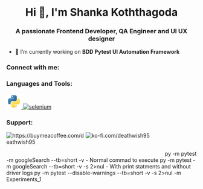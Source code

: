 <h1 align="center">Hi 👋, I'm Shanka Koththagoda</h1>
<h3 align="center">A passionate Frontend Developer, QA Engineer and UI UX designer</h3>

- 🔭 I’m currently working on **BDD Pytest UI Automation Framework**

<h3 align="left">Connect with me:</h3>
<p align="left">
</p>

<h3 align="left">Languages and Tools:</h3>
<p align="left"> <a href="https://www.python.org" target="_blank" rel="noreferrer"> <img src="https://raw.githubusercontent.com/devicons/devicon/master/icons/python/python-original.svg" alt="python" width="40" height="40"/> </a> <a href="https://www.selenium.dev" target="_blank" rel="noreferrer"> <img src="https://raw.githubusercontent.com/detain/svg-logos/780f25886640cef088af994181646db2f6b1a3f8/svg/selenium-logo.svg" alt="selenium" width="40" height="40"/> </a> </p>

<h3 align="left">Support:</h3>
<p><a href="https://www.buymeacoffee.com/https://buymeacoffee.com/deathwish95"> <img align="left" src="https://cdn.buymeacoffee.com/buttons/v2/default-yellow.png" height="50" width="210" alt="https://buymeacoffee.com/deathwish95" /></a><a href="https://ko-fi.com/ko-fi.com/deathwish95"> <img align="left" src="https://cdn.ko-fi.com/cdn/kofi3.png?v=3" height="50" width="210" alt="ko-fi.com/deathwish95" /></a></p><br><br>


py -m pytest -m googleSearch --tb=short -v                      - Normal commad to execute
py -m pytest -m googleSearch --tb=short -v -s 2>nul             - With print statments and without driver logs
py -m pytest --disable-warnings --tb=short -v -s 2>nul -m Experiments_1